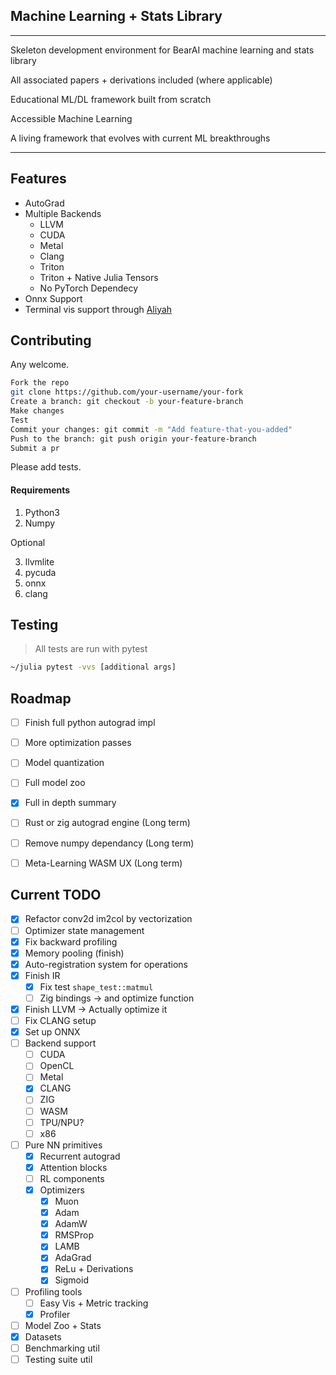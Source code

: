 ## Machine Learning + Stats Library 

---
Skeleton development environment for BearAI machine learning and stats library

All associated papers + derivations included (where applicable)

Educational ML/DL framework built from scratch

Accessible Machine Learning

A living framework that evolves with current ML breakthroughs

---

## Features 

- AutoGrad
- Multiple Backends
    - LLVM 
    - CUDA
    - Metal
    - Clang 
    - Triton
    - Triton + Native Julia Tensors
    - No PyTorch Dependecy
- Onnx Support 
- Terminal vis support through [Aliyah](https://github.com/lovechants/Aliyah/tree/main)

## Contributing 
Any welcome.
```bash
Fork the repo
git clone https://github.com/your-username/your-fork
Create a branch: git checkout -b your-feature-branch
Make changes
Test 
Commit your changes: git commit -m "Add feature-that-you-added"
Push to the branch: git push origin your-feature-branch
Submit a pr
```
Please add tests.

#### Requirements
1. Python3
2. Numpy

Optional

3. llvmlite
4. pycuda
5. onnx 
6. clang 

## Testing 

> All tests are run with pytest

```bash
~/julia pytest -vvs [additional args]
```

## Roadmap
- [ ] Finish full python autograd impl 
- [ ] More optimization passes 
- [ ] Model quantization 
- [ ] Full model zoo 
- [X] Full in depth summary
- [ ] Rust or zig autograd engine (Long term)
- [ ] Remove numpy dependancy (Long term)
- [ ] Meta-Learning WASM UX (Long term)


## Current TODO
- [X] Refactor conv2d im2col by vectorization
- [ ] Optimizer state management
- [X] Fix backward profiling 
- [X] Memory pooling (finish)
- [X] Auto-registration system for operations
- [x] Finish IR 
    - [X] Fix test `shape_test::matmul`
    - [ ] Zig bindings -> and optimize function 
- [x] Finish LLVM -> Actually optimize it  
- [ ] Fix CLANG setup
- [x] Set up ONNX 
- [ ] Backend support 
    - [ ] CUDA 
    - [ ] OpenCL 
    - [ ] Metal 
    - [x] CLANG 
    - [ ] ZIG 
    - [ ] WASM 
    - [ ] TPU/NPU?
    - [ ] x86
- [ ] Pure NN primitives  
    - [X] Recurrent autograd 
    - [X] Attention blocks
    - [ ] RL components
    - [x] Optimizers 
        - [x] Muon 
        - [x] Adam 
        - [x] AdamW 
        - [x] RMSProp 
        - [x] LAMB 
        - [x] AdaGrad
        - [x] ReLu + Derivations 
        - [x] Sigmoid 
- [ ] Profiling tools 
    - [ ] Easy Vis + Metric tracking 
    - [x] Profiler
- [ ] Model Zoo + Stats
- [X] Datasets
- [ ] Benchmarking util
- [ ] Testing suite util

